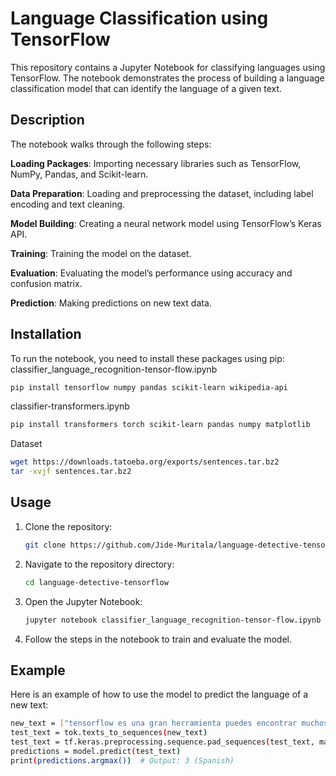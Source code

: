 # Language Classification using TensorFlow
This repository contains a Jupyter Notebook for classifying languages using TensorFlow. The notebook demonstrates the process of building a language classification model that can identify the language of a given text.

## Description
The notebook walks through the following steps:

**Loading Packages**: Importing necessary libraries such as TensorFlow, NumPy, Pandas, and Scikit-learn.

**Data Preparation**: Loading and preprocessing the dataset, including label encoding and text cleaning.

**Model Building**: Creating a neural network model using TensorFlow’s Keras API.

**Training**: Training the model on the dataset.

**Evaluation**: Evaluating the model’s performance using accuracy and confusion matrix.

**Prediction**: Making predictions on new text data.

## Installation
To run the notebook, you need to install these packages using pip:
classifier_language_recognition-tensor-flow.ipynb
```bash
pip install tensorflow numpy pandas scikit-learn wikipedia-api
```
classifier-transformers.ipynb
```bash
pip install transformers torch scikit-learn pandas numpy matplotlib
```
Dataset
```bash
wget https://downloads.tatoeba.org/exports/sentences.tar.bz2
tar -xvjf sentences.tar.bz2
```
## Usage
1. Clone the repository:
   ```bash
   git clone https://github.com/Jide-Muritala/language-detective-tensorflow.git
   ```
2. Navigate to the repository directory:
   ```bash
   cd language-detective-tensorflow
   ```
3. Open the Jupyter Notebook:
   ```bash
   jupyter notebook classifier_language_recognition-tensor-flow.ipynb
   ```
4. Follow the steps in the notebook to train and evaluate the model.

## Example
Here is an example of how to use the model to predict the language of a new text:
```bash
new_text = ["tensorflow es una gran herramienta puedes encontrar muchos tutoriales de packt"]
test_text = tok.texts_to_sequences(new_text)
test_text = tf.keras.preprocessing.sequence.pad_sequences(test_text, maxlen=maxlen)
predictions = model.predict(test_text)
print(predictions.argmax())  # Output: 3 (Spanish)
```


